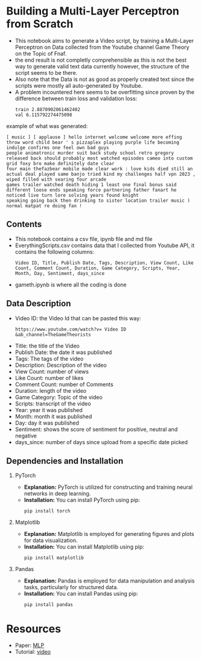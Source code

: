 # Building a Multi-Layer Perceptron from Scratch

- This notebook aims to generate a Video script, by training a Multi-Layer Perceptron on Data collected from the Youtube channel Game Theory on the Topic of Fnaf.
- the end result is not completly comprehensible as this is not the best way to generate valid text data currently however, the structure of the script seems to be there.
- Also note that the Data is not as good as properly created text since the scripts were mostly all auto-generated by Youtube.
- A problem incountered here seems to be overfitting since proven by the difference between train loss and validation loss:
  ```
  train 2.8870902061462402
  val 6.115792274475098
  ```
example of what was generated:
```
[ music ] [ applause ] hello internet welcome welcome more effing throw word child bear ' s pizzaplex playing purple life becoming indulge confirms one feel own bad guys
people animatronic murder suit back study school retro gregory released back should probably most watched episodes cameo into custom grid foxy bro make definitely date clear
four main thefazbear mobile made clear work : love kids died still an actual deal played same banjo tried kind my challenges half vpn 2023 , wiped filled with searing four arcade
games trailer watched death hiding 1 least one final bonus said different loose ends speaking force partnering father fanart he noticed live turn lore solving years found knight
speaking going back then drinking to sister location trailer music ) normal matpat re doing fan !
```

## Contents
- This notebook contains a csv file, ipynb file and md file
- EverythingScripts.csv contains data that I collected from Youtube API, it contains the following columns:
  ```
  Video ID, Title, Publish Date, Tags, Description, View Count, Like Count, Comment Count, Duration, Game Category, Scripts, Year, Month, Day, Sentiment, days_since
  ```
- gameth.ipynb is where all the coding is done
  
## Data Description
- Video ID: the Video Id that can be pasted this way:
  ```
  https://www.youtube.com/watch?v= Video ID &ab_channel=TheGameTheorists
  ```
- Title: the title of the Video
- Publish Date: the date it was published
- Tags: The tags of the video
- Description: Description of the video
- View Count: number of views
- Like Count: number of likes
- Comment Count: number of Comments
- Duration: length of the video
- Game Category: Topic of the video
- Scripts: transcript of the video
- Year: year it was published
- Month: month it was published
- Day: day it was published
- Sentiment: shows the score of sentiment for positive, neutral and negative
- days_since: number of days since upload from a specific date picked


## Dependencies and Installation


1. PyTorch

   - **Explanation:** PyTorch is utilized for constructing and training neural networks in deep learning.
   - **Installation:** You can install PyTorch using pip:
     ```
     pip install torch
     ```

2. Matplotlib

   - **Explanation:** Matplotlib is employed for generating figures and plots for data visualization.
   - **Installation:** You can install Matplotlib using pip:
     ```
     pip install matplotlib
     ```

3. Pandas

   - **Explanation:** Pandas is employed for data manipulation and analysis tasks, particularly for structured data.
   - **Installation:** You can install Pandas using pip:
     ```
     pip install pandas
     ```
# Resources

- Paper: [MLP](https://www.jmlr.org/papers/volume3/bengio03a/bengio03a.pdf)
- Tutorial: [video](https://www.youtube.com/watch?v=TCH_1BHY58I&list=PLAqhIrjkxbuWI23v9cThsA9GvCAUhRvKZ&index=3&ab_channel=AndrejKarpathy)
